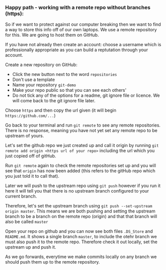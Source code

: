 

### Happy path - working with a remote repo without branches (https):

So if we want to protect against our computer breaking then we want to find a way to store this info off of our own laptops. We use a remote repository for this. We are going to host them on GitHub. 

If you have not already then create an account: choose a username which is professionally appropriate as you can build a reptutation through your account.

Create a new repository on GitHub:

- Click the new button next to the word `repositories`
- Don't use a template
- Name your repository `git-demo`
- Make your repo public so that you can see each others'
- Do not tick any of the options for a readme, git ignore file or licence. We will come back to the git ignore file later.

Choose `https` and then copy the url given (it will begin `https://github.com/...`)

Go back to your terminal and run `git remote` to see any remote repositories. There is no response, meaning you have not yet set any remote repo to be upstream of yours.

Let's set the github repo we just created up and call it origin by running `git remote add origin <https url of your repo>` including the url which you just copied off of gitHub. 

Run `git remote` again to check the remote repositories set up and you will see that `origin` has now been added (this refers to the gitHub repo which you just told it to call that).

Later we will push to the upstream repo using `git push` however if you run it here it will tell you that there is no upstream branch configured to your current branch. 

Therefore, let's set the upstream branch using `git push --set-upstream origin master`. This means we are both pushing and setting the upstream branch to be a branch on the remote repo (origin) and that that branch will also be called `master`

Open your repo on github and you can now see both files `.DS_Store` and `README.md`. It shows a single branch `master`, to include the otehr branch we must also push it to the remote repo. Therefore check it out locally, set the upstream up and push it. 

As we go forwards, everytime we make commits locally on any branch we should push them up to the remote repository. 